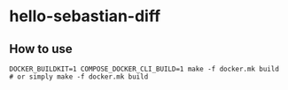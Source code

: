 # hello-sebastian-diff

## How to use
~~~shell
DOCKER_BUILDKIT=1 COMPOSE_DOCKER_CLI_BUILD=1 make -f docker.mk build
# or simply make -f docker.mk build
~~~
